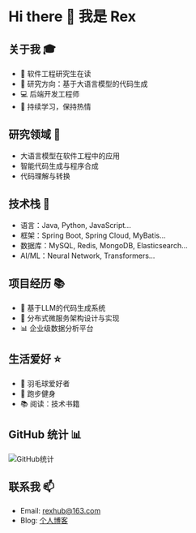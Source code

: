 # Hi there 👋 我是 Rex

## 关于我 🎓
- 🎯 软件工程研究生在读
- 🔬 研究方向：基于大语言模型的代码生成
- 💻 后端开发工程师
- 🌱 持续学习，保持热情

## 研究领域 🚀
- 大语言模型在软件工程中的应用
- 智能代码生成与程序合成
- 代码理解与转换

## 技术栈 💪
- 语言：Java, Python, JavaScript...
- 框架：Spring Boot, Spring Cloud, MyBatis...
- 数据库：MySQL, Redis, MongoDB, Elasticsearch...
- AI/ML：Neural Network, Transformers...

## 项目经历 📚
- 🤖 基于LLM的代码生成系统
- 🌟 分布式微服务架构设计与实现
- 📊 企业级数据分析平台

## 生活爱好 ⭐
- 🏸 羽毛球爱好者
- 🏃 跑步健身
- 📚 阅读：技术书籍

## GitHub 统计 📊
![GitHub统计](https://github-readme-stats.vercel.app/api?username=rextechie&show_icons=true&theme=radical)

## 联系我 📫
- Email: rexhub@163.com
- Blog: [个人博客](https://rextechie.github.io/)
<!---
Rex0520/Rex0520 is a ✨ special ✨ repository because its `README.md` (this file) appears on your GitHub profile.
You can click the Preview link to take a look at your changes.
--->
